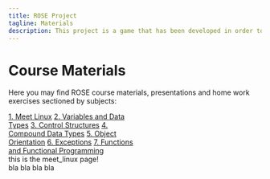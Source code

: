 ```yaml
---
title: ROSE Project
tagline: Materials
description: This project is a game that has been developed in order to help teach kids Python
---
```


# Course Materials

Here you may find ROSE course materials, presentations and home work exercises sectioned by subjects:

<html>
<style>
.vertical-menu {
    width: 270px;
}

.vertical-menu a {
    color: #34689C;
    display: block;
    padding: 12px;
    text-decoration: none;
}

.vertical-menu a:hover {
    background-color: #ccc;
}

.holder {
	margin-left: 270px;
	padding-left: 20px;
	margin-top: -320px;
}
</style>
<body>

<div class="vertical-menu">
    <a href="meet_linux.html">1. Meet Linux</a>
    <a href="#">2. Variables and Data Types</a>
    <a href="#">3. Control Structures</a>
    <a href="#">4. Compound Data Types</a>
    <a href="#">5. Object Orientation</a>
    <a href="#">6. Exceptions</a>
    <a href="#">7. Functions and Functional Programming</a>
</div>

<div class="holder">
    this is the meet_linux page! </br>
    bla bla bla bla 
</div>

</body>
</html>
